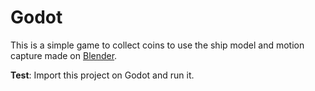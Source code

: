 # Godot

This is a simple game to collect coins to use the ship model and motion capture made on [Blender](https://github.com/EffectRenan/Undergrad_computer_science/tree/INE5420/Modeling).

**Test**: Import this project on Godot and run it.
